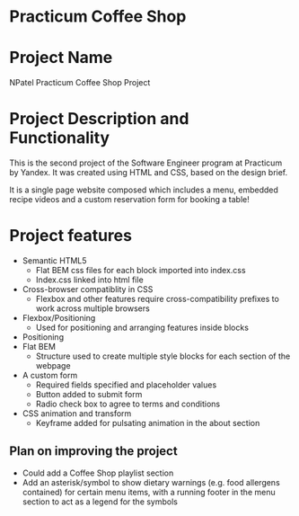 # Practicum Coffee Shop

# Project Name

NPatel Practicum Coffee Shop Project

# Project Description and Functionality

This is the second project of the Software Engineer program at Practicum by Yandex. It was created using HTML and CSS, based on the design brief.

It is a single page website composed which includes a menu, embedded recipe videos and a custom reservation form for booking a table!

# Project features

- Semantic HTML5
  - Flat BEM css files for each block imported into index.css
  - Index.css linked into html file
- Cross-browser compatiblity in CSS
  - Flexbox and other features require cross-compatibility prefixes to work across multiple browsers
- Flexbox/Positioning
  - Used for positioning and arranging features inside blocks
- Positioning
- Flat BEM
  - Structure used to create multiple style blocks for each section of the webpage
- A custom form
  - Required fields specified and placeholder values
  - Button added to submit form
  - Radio check box to agree to terms and conditions
- CSS animation and transform
  - Keyframe added for pulsating animation in the about section

## Plan on improving the project

- Could add a Coffee Shop playlist section
- Add an asterisk/symbol to show dietary warnings (e.g. food allergens contained) for certain menu items, with a running footer in the menu section to act as a legend for the symbols
